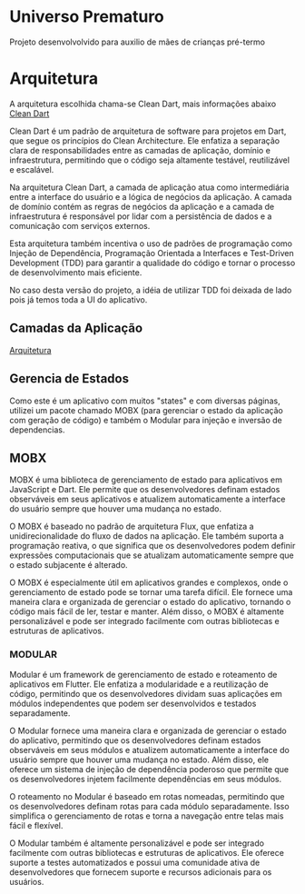 # Universo Prematuro

Projeto desenvolvolvido para auxilio de mães de crianças pré-termo

# Arquitetura

A arquitetura escolhida chama-se Clean Dart, mais informações abaixo<br>
[Clean Dart](https://github.com/Flutterando/Clean-Dart)

Clean Dart é um padrão de arquitetura de software para projetos em Dart, que segue os princípios do Clean Architecture. 
Ele enfatiza a separação clara de responsabilidades entre as camadas de aplicação, domínio e infraestrutura, permitindo que o código seja altamente testável, reutilizável e escalável.

Na arquitetura Clean Dart, a camada de aplicação atua como intermediária entre a interface do usuário e a lógica de negócios da aplicação. A camada de domínio contém as regras de negócios da aplicação e a camada de infraestrutura é responsável por lidar com a persistência de dados e a comunicação com serviços externos.

Esta arquitetura também incentiva o uso de padrões de programação como Injeção de Dependência, Programação Orientada a Interfaces e Test-Driven Development (TDD) para garantir a qualidade do código e tornar o processo de desenvolvimento mais eficiente.

No caso desta versão do projeto, a idéia de utilizar TDD foi deixada de lado pois já temos toda a UI do aplicativo.


## Camadas da Aplicação
[Arquitetura](images/img3.png)



## Gerencia de Estados

Como este é um aplicativo com muitos "states" e com diversas páginas, utilizei um pacote chamado MOBX (para gerenciar o estado da aplicação com geração de código) e também o Modular para injeção e inversão de dependencias.

## MOBX

MOBX é uma biblioteca de gerenciamento de estado para aplicativos em JavaScript e Dart. Ele permite que os desenvolvedores definam estados observáveis em seus aplicativos e atualizem automaticamente a interface do usuário sempre que houver uma mudança no estado.

O MOBX é baseado no padrão de arquitetura Flux, que enfatiza a unidirecionalidade do fluxo de dados na aplicação. Ele também suporta a programação reativa, o que significa que os desenvolvedores podem definir expressões computacionais que se atualizam automaticamente sempre que o estado subjacente é alterado.

O MOBX é especialmente útil em aplicativos grandes e complexos, onde o gerenciamento de estado pode se tornar uma tarefa difícil. Ele fornece uma maneira clara e organizada de gerenciar o estado do aplicativo, tornando o código mais fácil de ler, testar e manter. Além disso, o MOBX é altamente personalizável e pode ser integrado facilmente com outras bibliotecas e estruturas de aplicativos.


### MODULAR

Modular é um framework de gerenciamento de estado e roteamento de aplicativos em Flutter. Ele enfatiza a modularidade e a reutilização de código, permitindo que os desenvolvedores dividam suas aplicações em módulos independentes que podem ser desenvolvidos e testados separadamente.

O Modular fornece uma maneira clara e organizada de gerenciar o estado do aplicativo, permitindo que os desenvolvedores definam estados observáveis em seus módulos e atualizem automaticamente a interface do usuário sempre que houver uma mudança no estado. Além disso, ele oferece um sistema de injeção de dependência poderoso que permite que os desenvolvedores injetem facilmente dependências em seus módulos.

O roteamento no Modular é baseado em rotas nomeadas, permitindo que os desenvolvedores definam rotas para cada módulo separadamente. Isso simplifica o gerenciamento de rotas e torna a navegação entre telas mais fácil e flexível.

O Modular também é altamente personalizável e pode ser integrado facilmente com outras bibliotecas e estruturas de aplicativos. Ele oferece suporte a testes automatizados e possui uma comunidade ativa de desenvolvedores que fornecem suporte e recursos adicionais para os usuários.